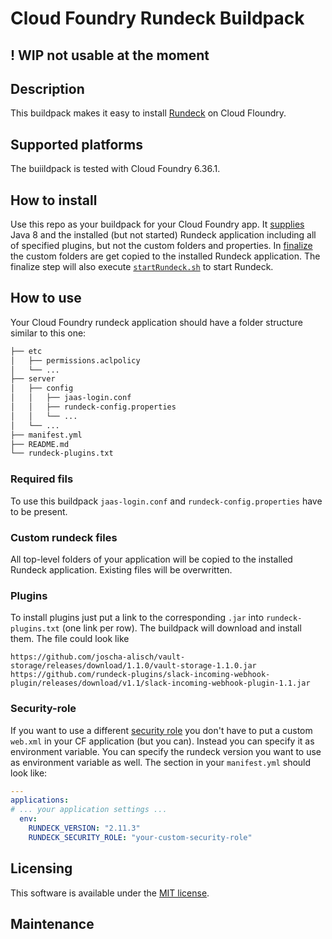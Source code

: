 # Cloud Foundry Rundeck Buildpack

## ! WIP not usable at the moment

## Description
This buildpack makes it easy to install [Rundeck](https://www.rundeck.com/open-source) on Cloud Floundry. 

## Supported platforms
The buiildpack is tested with Cloud Foundry 6.36.1. 

## How to install
Use this repo as your buildpack for your Cloud Foundry app. It [supplies](/bin/supply) Java 8 and the installed (but not started) Rundeck application including all of specified plugins, but not the custom folders and properties. In [finalize](/bin/finalize) the custom folders are get copied to the installed Rundeck application. The finalize step will also execute [`startRundeck.sh`](startRundeck.sh) to start Rundeck.

## How to use
Your Cloud Foundry rundeck application should have a folder structure similar to this one:
```bash
├── etc
│   ├── permissions.aclpolicy
│   └── ...
├── server
│   ├── config
│   │   ├── jaas-login.conf
│   │   ├── rundeck-config.properties
│   │   └── ...
│   └── ...
├── manifest.yml
├── README.md
└── rundeck-plugins.txt

```
### Required fils
To use this buildpack `jaas-login.conf` and `rundeck-config.properties` have to be present. 

### Custom rundeck files 
All top-level folders of your application will be copied to the installed Rundeck application. Existing files will be overwritten. 

### Plugins
To install plugins just put a link to the corresponding `.jar` into `rundeck-plugins.txt` (one link per row). The buildpack will download and install them. The file could look like

```
https://github.com/joscha-alisch/vault-storage/releases/download/1.1.0/vault-storage-1.1.0.jar
https://github.com/rundeck-plugins/slack-incoming-webhook-plugin/releases/download/v1.1/slack-incoming-webhook-plugin-1.1.jar
```

### Security-role
If you want to use a different [security role](http://rundeck.org/docs/administration/authenticating-users.html#security-role) you don't have to put a custom `web.xml` in your CF application (but you can). Instead you can specify it as environment variable. You can specify the rundeck version you want to use as environment variable as well. The section in your `manifest.yml` should look like: 

```yaml
---
applications:
# ... your application settings ...
  env:
    RUNDECK_VERSION: "2.11.3"
    RUNDECK_SECURITY_ROLE: "your-custom-security-role"
```

## Licensing 
This software is available under the [MIT license](LICENSE).

## Maintenance
